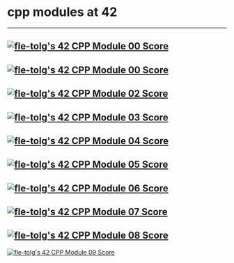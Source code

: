# cpp modules at 42
---
[![fle-tolg's 42 CPP Module 00 Score](https://badge42.vercel.app/api/v2/cl9cmwvne00060gk0c97a1d69/project/2955178)](https://github.com/JaeSeoKim/badge42)
---
[![fle-tolg's 42 CPP Module 00 Score](https://badge42.vercel.app/api/v2/cl9cmwvne00060gk0c97a1d69/project/2955178)](https://github.com/JaeSeoKim/badge42)
---
[![fle-tolg's 42 CPP Module 02 Score](https://badge42.vercel.app/api/v2/cl9cmwvne00060gk0c97a1d69/project/2998530)](https://github.com/JaeSeoKim/badge42)
---
[![fle-tolg's 42 CPP Module 03 Score](https://badge42.vercel.app/api/v2/cl9cmwvne00060gk0c97a1d69/project/3036432)](https://github.com/JaeSeoKim/badge42)
---
[![fle-tolg's 42 CPP Module 04 Score](https://badge42.vercel.app/api/v2/cl9cmwvne00060gk0c97a1d69/project/3037698)](https://github.com/JaeSeoKim/badge42)
---
[![fle-tolg's 42 CPP Module 05 Score](https://badge42.vercel.app/api/v2/cl9cmwvne00060gk0c97a1d69/project/3125757)](https://github.com/JaeSeoKim/badge42)
---
[![fle-tolg's 42 CPP Module 06 Score](https://badge42.vercel.app/api/v2/cl9cmwvne00060gk0c97a1d69/project/3128049)](https://github.com/JaeSeoKim/badge42)
---
[![fle-tolg's 42 CPP Module 07 Score](https://badge42.vercel.app/api/v2/cl9cmwvne00060gk0c97a1d69/project/3131925)](https://github.com/JaeSeoKim/badge42)
---
[![fle-tolg's 42 CPP Module 08 Score](https://badge42.vercel.app/api/v2/cl9cmwvne00060gk0c97a1d69/project/3132287)](https://github.com/JaeSeoKim/badge42)
---
[![fle-tolg's 42 CPP Module 09 Score](https://badge42.vercel.app/api/v2/cl9cmwvne00060gk0c97a1d69/project/3133200)](https://github.com/JaeSeoKim/badge42)
